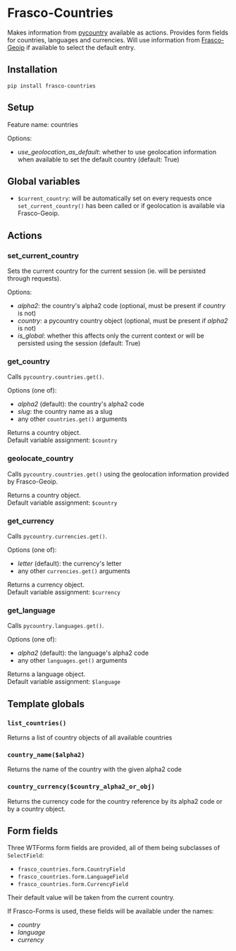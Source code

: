 # Frasco-Countries

Makes information from [pycountry](https://pypi.python.org/pypi/pycountry) available as actions. Provides
form fields for countries, languages and currencies. Will use information
from [Frasco-Geoip](https://github.com/frascoweb/frasco-geopip) if available to select the default entry.

## Installation

    pip install frasco-countries

## Setup

Feature name: countries

Options:

 - *use_geolocation_as_default*: whether to use geolocation information when available
   to set the default country (default: True)

## Global variables

 - `$current_country`: will be automatically set on every requests once `set_current_country()` has
   been called or if geolocation is available via Frasco-Geoip.

## Actions

### set\_current\_country

Sets the current country for the current session (ie. will be persisted through requests).

Options:

 - *alpha2*: the country's alpha2 code (optional, must be present if *country* is not)
 - *country*: a pycountry country object (optional, must be present if *alpha2* is not)
 - *is_global*: whether this affects only the current context or will be persisted using the session (default: True)

### get\_country

Calls `pycountry.countries.get()`.

Options (one of):

  - *alpha2* (default): the country's alpha2 code
  - *slug*: the country name as a slug
  - any other `countries.get()` arguments

Returns a country object.  
Default variable assignment: `$country`

### geolocate\_country

Calls `pycountry.countries.get()` using the geolocation information provided by Frasco-Geoip.

Returns a country object.  
Default variable assignment: `$country`

### get\_currency

Calls `pycountry.currencies.get()`.

Options (one of):

  - *letter* (default): the currency's letter
  - any other `currencies.get()` arguments

Returns a currency object.  
Default variable assignment: `$currency`

### get\_language

Calls `pycountry.languages.get()`.

Options (one of):

  - *alpha2* (default): the language's alpha2 code
  - any other `languages.get()` arguments

Returns a language object.  
Default variable assignment: `$language`

## Template globals

### `list_countries()`

Returns a list of country objects of all available countries

### `country_name($alpha2)`

Returns the name of the country with the given alpha2 code

### `country_currency($country_alpha2_or_obj)`

Returns the currency code for the country reference by its alpha2 code or by a country object.

## Form fields

Three WTForms form fields are provided, all of them being subclasses of `SelectField`:

 - `frasco_countries.form.CountryField`
 - `frasco_countries.form.LanguageField`
 - `frasco_countries.form.CurrencyField`

Their default value will be taken from the current country.

If Frasco-Forms is used, these fields will be available under the names:

 - *country*
 - *language*
 - *currency*

